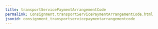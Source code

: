 ```yaml
---
title: transportServicePaymentArrangementCode
permalink: Consignment.transportServicePaymentArrangementCode.html
jsonid: consignment_transportservicepaymentarrangementcode
---
```

